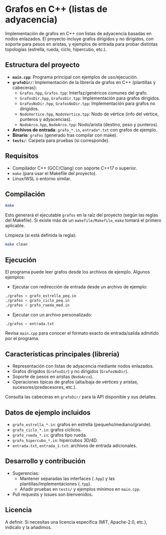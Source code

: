 # Grafos en C++ (listas de adyacencia)

Implementación de grafos en C++ con listas de adyacencia basadas en nodos enlazados. El proyecto incluye grafos dirigidos y no dirigidos, con soporte para pesos en aristas, y ejemplos de entrada para probar distintas topologías (estrella, rueda, ciclo, hipercubo, etc.).

## Estructura del proyecto

- **`main.cpp`**: Programa principal con ejemplos de uso/ejecución.
- **`grafoDir/`**: Implementación de la librería de grafos en C++ (plantillas y cabeceras):
  - `Grafos.hpp`, `Grafos.tpp`: Interfaz/genéricos comunes del grafo.
  - `GrafosDir.hpp`, `GrafosDir.tpp`: Implementación para grafos dirigidos.
  - `GrafosNoDir.hpp`, `GrafosNoDir.tpp`: Implementación para grafos no dirigidos.
  - `NodoVertice.hpp`, `NodoVertice.tpp`: Nodo de vértice (info del vértice, punteros y adyacencias).
  - `NodoArco.hpp`, `NodoArco.tpp`: Nodo/arista (destino, peso y punteros).
- **Archivos de entrada**: `grafo_*.in`, `entrada*.txt` con grafos de ejemplo.
- **Binario**: `grafos` (generado tras compilar con make).
- **`tests/`**: Carpeta para pruebas (si corresponde).

## Requisitos

- Compilador C++ (GCC/Clang) con soporte C++17 o superior.
- `make` (para usar el Makefile del proyecto).
- Linux/WSL o entorno similar.

## Compilación

```bash
make
```

Esto generará el ejecutable `grafos` en la raíz del proyecto (según las reglas del Makefile). Si existe más de un `makefile/Makefile`, `make` tomará el primero aplicable.

Limpieza (si está definida la regla):

```bash
make clean
```

## Ejecución

El programa puede leer grafos desde los archivos de ejemplo. Algunos ejemplos:

- Ejecutar con redirección de entrada desde un archivo de ejemplo:

```bash
./grafos < grafo_estrella_peq.in
./grafos < grafo_ciclo_peq.in
./grafos < grafo_rueda_med.in
```

- Ejecutar con un archivo personalizado:

```bash
./grafos < entrada.txt
```

Revisa `main.cpp` para conocer el formato exacto de entrada/salida admitido por el programa.

## Características principales (librería)

- Representación con listas de adyacencia mediante nodos enlazados.
- Grafos dirigidos (`GrafosDir`) y no dirigidos (`GrafosNoDir`).
- Soporte de pesos en aristas (`NodoArco`).
- Operaciones típicas de grafos (alta/baja de vértices y aristas, sucesores/predecesores, etc.).

Consulta las cabeceras en `grafoDir/` para la API disponible y sus detalles.

## Datos de ejemplo incluidos

- `grafo_estrella_*.in`: grafos en estrella (pequeño/mediano/grande).
- `grafo_ciclo_*.in`: grafos cíclicos.
- `grafo_rueda_*.in`: grafos tipo rueda.
- `grafo_hipercubo_*.in`: hipercubos 3D/4D.
- `entrada.txt`, `entrada_1.txt`: archivos de entrada adicionales.

## Desarrollo y contribución

- Sugerencias:
  - Mantener separadas las interfaces (`.hpp`) y las plantillas/implementaciones (`.tpp`).
  - Añadir pruebas en `tests/` y ejemplos mínimos en `main.cpp`.
- Pull requests y issues son bienvenidos.

## Licencia

A definir. Si necesitas una licencia específica (MIT, Apache-2.0, etc.), indícalo y la añadimos.
